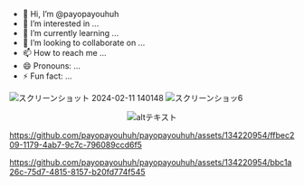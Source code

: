 - 👋 Hi, I’m @payopayouhuh
- 👀 I’m interested in ...
- 🌱 I’m currently learning ...
- 💞️ I’m looking to collaborate on ...
- 📫 How to reach me ...
- 😄 Pronouns: ...
- ⚡ Fun fact: ...


![スクリーンショット 2024-02-11 140148](https://github.com/payopayouhuh/payopayouhuh/assets/134220954/53090af8-6a3d-451b-9cb7-d8f62a748d61)
![スクリーンショッ6](https://github.com/payopayouhuh/payopayouhuh/assets/134220954/705ecc84-7359-475e-b36e-3d2a3845c106)

<p align="center">
  <img src="https://github.com/payopayouhuh/payopayouhuh/assets/134220954/53090af8-6a3d-451b-9cb7-d8f62a748d61" alt="altテキスト" width="指定したい幅(例: 400px)">
</p>


https://github.com/payopayouhuh/payopayouhuh/assets/134220954/ffbec209-1179-4ab7-9c7c-796089ccd6f5

https://github.com/payopayouhuh/payopayouhuh/assets/134220954/bbc1a26c-75d7-4815-8157-b20fd774f545

